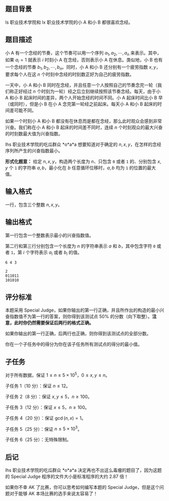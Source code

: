 ## 题目背景

ls 职业技术学院和 lx 职业技术学院的小 A 和小 B 都很喜欢念经。

## 题目描述

小 A 有一个念经的节奏，这个节奏可以用一个序列 $a_1, a_2, \cdots, a_n$ 来表示。其中，如果 $a_i = 1$ 就表示 $i$ 时刻小 A 在念经，否则表示小 A 在休息。类似地，小 B 也有一个念经的节奏 $b_1, b_2, \cdots, b_n$。同时，小 A 和小 B 还分别有一个疲劳指数 $x,y$，要求每个人在这 $n$ 个时刻中念经的时刻数正好为自己的疲劳指数。

一天中，小 A 和小 B 同时在念经，并且任意一个人按照自己的节奏念完一轮（我们称正好经过 $n$ 个时刻为一轮）经之后立刻继续按照该节奏念经。每天，由于小 A 和小 B 起床时间的差异，两个人开始念经的时间不同。小 A 起床时间比小 B 早（或同时），但是小 B 在小 A 念完第一轮经之前起床。每天小 A 和小 B 起床的时间差可能不同。

如果一个时刻小 A 和小 B 都没有在休息而是都在念经，那么此时观众会感到非常兴奋。我们称在小 A 和小 B 起床的时间差不同时，连续 $n$ 个时刻观众的最大兴奋的时刻数最大值为兴奋指数。

lhs 职业技术学院的吃瓜群众 \*o\*a\*a 想要知道对于确定的 $n,x,y$，在怎样的念经序列所产生的兴奋指数最小。

**形式化题意：** 给定 $n,x,y$，构造两个长度为 $n$、只包含 `0` 或者 `1` 的、分别包含 $x,y$ 个 `1` 的字符串 $a,b$，最小化在 $b$ 任意循环位移时，$a,b$ 均为 `1` 的位置的最大值。

## 输入格式

一行，包含三个整数 $n,x,y$。

## 输出格式

第一行包含一个整数表示最小的兴奋指数值。

第二行和第三行分别包含一个长度为 $n$ 的字符串表示 $a$ 和 $b$，其中包含字符 `0` 或者 `1`，第 $i$ 个字符表示 $a_i$ 或者 $b_i$ 的值。

```input1
6 4 3
```

```output1
2
011011
101010
```

## 评分标准

本题采用 Special Judge，如果你输出的第一行正确，并且所作出的构造的最小兴奋指数值不为第一行的答案，则你得到该测试点 $50\%$ 的分数（向下取整）。**注意，此时你仍然需要保证后两行的格式正确。**

如果你输出的第一行正确，后两行也正确，则你得到该测试点的全部分数。

你在一个子任务中的得分为你在该子任务所有测试点的得分的最小值。

## 子任务

对于所有数据，保证 $1 \leq n \leq 5 \times 10^5$，$0 \leq x,y \leq n$。

子任务 1（$10$ 分）：保证 $n \leq 12$。

子任务 2（$8$ 分）：保证 $x,y \leq 5$，$n \geq 100$。

子任务 3（$12$ 分）：保证 $x \leq 5$，$n \geq 100$。

子任务 4（$20$ 分）：保证 $\gcd(n,x) = 1$。

子任务 5（$25$ 分）：保证 $n \leq 5 \times 10^3$。

子任务 6（$25$ 分）：无特殊限制。

## 后记

lhs 职业技术学院的吃瓜群众 \*o\*a\*a 决定再也不出这么毒瘤的题目了，因为这题的 Special Judge 程序的文件大小是标准程序的大约 $2.87$ 倍！

如果你不幸 AK 了比赛，你可以思考如何编写本题的 Special Judge，但是这个问题对于能够 AK 本场比赛的选手来说太容易了！
